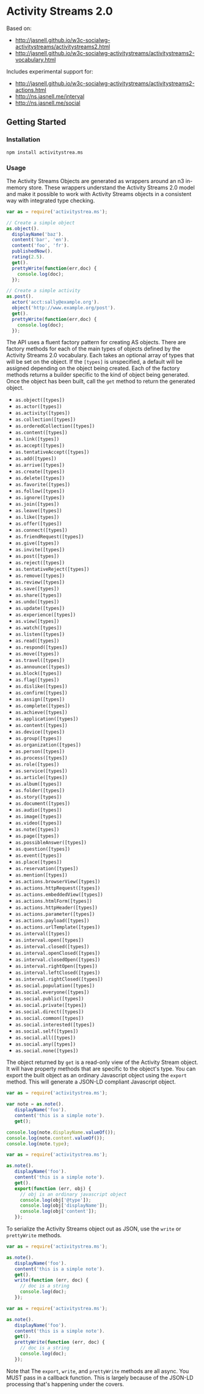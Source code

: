 # Activity Streams 2.0

Based on: 

* http://jasnell.github.io/w3c-socialwg-activitystreams/activitystreams2.html
* http://jasnell.github.io/w3c-socialwg-activitystreams/activitystreams2-vocabulary.html

Includes experimental support for: 

* http://jasnell.github.io/w3c-socialwg-activitystreams/activitystreams2-actions.html
* http://ns.jasnell.me/interval
* http://ns.jasnell.me/social

## Getting Started

### Installation

`npm install activitystrea.ms`

### Usage

The Activity Streams Objects are generated as wrappers around an n3 in-memory store.
These wrappers understand the Activity Streams 2.0 model and make it possible to work with
Activity Streams objects in a consistent way with integrated type checking.

```javascript
var as = require('activitystrea.ms');

// Create a simple object
as.object().
  displayName('baz').
  content('bar', 'en').
  content('foo', 'fr').
  publishedNow().
  rating(2.5).
  get().
  prettyWrite(function(err,doc) {
    console.log(doc);
  });

// Create a simple activity
as.post().
  actor('acct:sally@example.org').
  object('http://www.example.org/post').
  get().
  prettyWrite(function(err,doc) {
    console.log(doc);
  });
```

The API uses a fluent factory pattern for creating AS objects. There are factory
methods for each of the main types of objects defined by the Activity Streams 2.0
vocabulary. Each takes an optional array of types that will be set on the object.
If the `[types]` is unspecified, a default will be assigned depending on the 
object being created. Each of the factory methods returns a builder specific to 
the kind of object being generated. Once the object has been built, call the `get`
method to return the generated object.

* `as.object([types])`
* `as.actor([types])`
* `as.activity([types])`  
* `as.collection([types])`  
* `as.orderedCollection([types])`  
* `as.content([types])`  
* `as.link([types])`  
* `as.accept([types])`  
* `as.tentativeAccept([types])`  
* `as.add([types])`  
* `as.arrive([types])`  
* `as.create([types])`  
* `as.delete([types])`  
* `as.favorite([types])`  
* `as.follow([types])`  
* `as.ignore([types])`  
* `as.join([types])`  
* `as.leave([types])`  
* `as.like([types])`  
* `as.offer([types])`  
* `as.connect([types])`  
* `as.friendRequest([types])`  
* `as.give([types])`  
* `as.invite([types])`  
* `as.post([types])`  
* `as.reject([types])`  
* `as.tentativeReject([types])`  
* `as.remove([types])`  
* `as.review([types])`  
* `as.save([types])`  
* `as.share([types])`  
* `as.undo([types])`  
* `as.update([types])`  
* `as.experience([types])`  
* `as.view([types])`  
* `as.watch([types])`  
* `as.listen([types])`  
* `as.read([types])`  
* `as.respond([types])`  
* `as.move([types])`  
* `as.travel([types])`  
* `as.announce([types])`  
* `as.block([types])`  
* `as.flag([types])`  
* `as.dislike([types])`  
* `as.confirm([types])`  
* `as.assign([types])`  
* `as.complete([types])`  
* `as.achieve([types])`  
* `as.application([types])`  
* `as.content([types])`  
* `as.device([types])`  
* `as.group([types])`  
* `as.organization([types])`  
* `as.person([types])`  
* `as.process([types])`  
* `as.role([types])`  
* `as.service([types])`  
* `as.article([types])`  
* `as.album([types])`  
* `as.folder([types])`  
* `as.story([types])`  
* `as.document([types])`  
* `as.audio([types])`  
* `as.image([types])`  
* `as.video([types])`  
* `as.note([types])`  
* `as.page([types])`  
* `as.possibleAnswer([types])`  
* `as.question([types])`  
* `as.event([types])`  
* `as.place([types])`  
* `as.reservation([types])`  
* `as.mention([types])`  
* `as.actions.browserView([types])`
* `as.actions.httpRequest([types])`
* `as.actions.embeddedView([types])`
* `as.actions.htmlForm([types])`
* `as.actions.httpHeader([types])`
* `as.actions.parameter([types])`
* `as.actions.payload([types])`
* `as.actions.urlTemplate([types])`
* `as.interval([types])`
* `as.interval.open([types])`
* `as.interval.closed([types])`
* `as.interval.openClosed([types])`
* `as.interval.closedOpen([types])`
* `as.interval.rightOpen([types])`
* `as.interval.leftClosed([types])`
* `as.interval.rightClosed([types])`
* `as.social.population([types])`
* `as.social.everyone([types])`
* `as.social.public([types])`
* `as.social.private([types])`
* `as.social.direct([types])`
* `as.social.common([types])`
* `as.social.interested([types])`
* `as.social.self([types])`
* `as.social.all([types])`
* `as.social.any([types])`
* `as.social.none([types])`


The object returned by `get` is a read-only view of the Activity Stream object. It will have property methods that are specific to the object's type. You can export the built object as an ordinary Javascript object using the `export` method. This will generate a JSON-LD compliant Javascript object.

```javascript
var as = require('activitystrea.ms');

var note = as.note().
   displayName('foo').
   content('this is a simple note').
   get();

console.log(note.displayName.valueOf());
console.log(note.content.valueOf());
console.log(note.type);
```

```javascript
var as = require('activitystrea.ms');

as.note().
   displayName('foo').
   content('this is a simple note').
   get().
   export(function (err, obj) {
     // obj is an ordinary javascript object
     console.log(obj['@type']);
     console.log(obj['displayName']);
     console.log(obj['content']);
   });
```

To serialize the Activity Streams object out as JSON, use the `write` or `prettyWrite` methods.

```javascript
var as = require('activitystrea.ms');

as.note().
   displayName('foo').
   content('this is a simple note').
   get().
   write(function (err, doc) {
     // doc is a string
     console.log(doc);
   });
```

```javascript
var as = require('activitystrea.ms');

as.note().
   displayName('foo').
   content('this is a simple note').
   get().
   prettyWrite(function (err, doc) {
     // doc is a string
     console.log(doc);
   });
```

Note that The `export`, `write`, and `prettyWrite` methods are all async. You MUST pass in a callback function. This is largely because of the JSON-LD processing that's happening under the covers.

